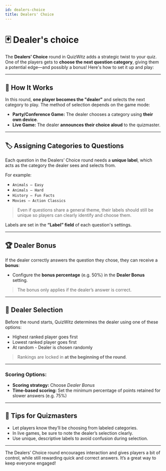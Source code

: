 ```yaml
---
id: dealers-choice
title: Dealers' Choice
---
```


# 🃏 Dealer's choice

The **Dealers’ Choice** round in QuizWitz adds a strategic twist to your quiz. 
One of the players gets to **choose the next question category**, giving them a potential 
edge—and possibly a bonus! Here's how to set it up and play:

---

## 🔧 How It Works

In this round, **one player becomes the "dealer"** and selects the next category to play. The method of selection depends on the game mode:

- **Party/Conference Game:** The dealer chooses a category using **their own device**.
- **Live Game:** The dealer **announces their choice aloud** to the quizmaster.

---

## 🏷️ Assigning Categories to Questions

Each question in the Dealers’ Choice round needs a **unique label**, which acts as the category the dealer sees and selects from.

For example:
- `Animals – Easy`
- `Animals – Hard`
- `History – Fun Facts`
- `Movies – Action Classics`

> Even if questions share a general theme, their labels should still be unique so players can clearly identify and choose them.

Labels are set in the **“Label” field** of each question's settings.

---

## 🏆 Dealer Bonus

If the dealer correctly answers the question they chose, they can receive a **bonus**:
- Configure the **bonus percentage** (e.g. 50%) in the **Dealer Bonus** setting.

> The bonus only applies if the dealer’s answer is correct.

---

## 👑 Dealer Selection

Before the round starts, QuizWitz determines the dealer using one of these options:

- Highest ranked player goes first
- Lowest ranked player goes first
- At random - Dealer is chosen randomly

> Rankings are locked in **at the beginning of the round**.

---

### Scoring Options:
- **Scoring strategy:** Choose *Dealer Bonus*
- **Time-based scoring:** Set the minimum percentage of points retained for slower answers (e.g. 75%)

---

## 📝 Tips for Quizmasters

- Let players know they’ll be choosing from labeled categories.
- In live games, be sure to note the dealer’s selection clearly.
- Use unique, descriptive labels to avoid confusion during selection.

---

The Dealers’ Choice round encourages interaction and gives players a bit of control, while still rewarding quick and correct answers. It’s a great way to keep everyone engaged!

